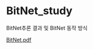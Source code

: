 # BitNet_study
BitNet추론 결과 및 BitNet 동작 방식

[BitNet.pdf](https://github.com/user-attachments/files/22494807/BitNet.pdf)
